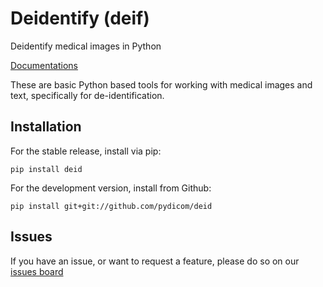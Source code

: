 # Deidentify (deif)

Deidentify medical images in Python

[Documentations](docs)

These are basic Python based tools for working with medical images and text, specifically for de-identification.

## Installation
For the stable release, install via pip:

```
pip install deid
```

For the development version, install from Github:

```
pip install git+git://github.com/pydicom/deid
```

## Issues
If you have an issue, or want to request a feature, please do so on our [issues board](https://www.github.com/pydicom/deid/issues)
